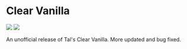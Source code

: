 # Clear Vanilla


![](https://img.shields.io/github/downloads/NSPC911/Clear-Vanilla/total?color=yellow)
![](https://img.shields.io/github/v/release/NSPC911/Clear-Vanilla?color=brown)


 An unofficial release of Tal's Clear Vanilla. More updated and bug fixed.
